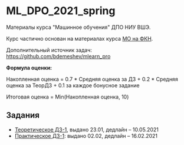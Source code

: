# ML_DPO_2021_spring
 Материалы курса "Машинное обучения" ДПО НИУ ВШЭ.
 
 Курс частично основан на материалах курса [МО на ФКН](https://github.com/esokolov/ml-course-hse).
 
 Дополнительный источник задач: https://github.com/bdemeshev/mlearn_pro
 
 **Формула оценки:**
 
 Накопленная оценка = 0.7 * Средняя оценка за ДЗ + 0.2 * Средняя оценка за ТеорДЗ + 0.1 за каждое бонусное задание
 
 Итоговая оценка = Min(Накопленная оценка, 10)
 
 
 ## Задания
 * [Теоретическое ДЗ-1](https://github.com/AnastasiyaMax/ML_DPO_2021_spring/blob/main/hw-theory/TheoryHW_1.pdf), выдано 23.01, дедлайн – 10.05.2021 
 * [Практическое ДЗ-1](https://github.com/AnastasiyaMax/ML_DPO_2021_spring/blob/main/hw-practice/HW-01.ipynb): выдано 02.02, дедлайн – 16.02.2021
